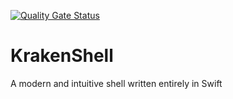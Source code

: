 [![Quality Gate Status](https://sonarcloud.io/api/project_badges/measure?project=broken-bytes_KrakenShell&metric=alert_status)](https://sonarcloud.io/summary/new_code?id=broken-bytes_KrakenShell)
# KrakenShell
A modern and intuitive shell written entirely in Swift
